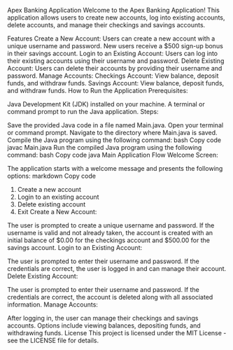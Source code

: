 Apex Banking Application
Welcome to the Apex Banking Application! This application allows users to create new accounts, log into existing accounts, delete accounts, and manage their checkings and savings accounts.

Features
Create a New Account: Users can create a new account with a unique username and password.
New users receive a $500 sign-up bonus in their savings account.
Login to an Existing Account: Users can log into their existing accounts using their username and password.
Delete Existing Account: Users can delete their accounts by providing their username and password.
Manage Accounts:
Checkings Account: View balance, deposit funds, and withdraw funds.
Savings Account: View balance, deposit funds, and withdraw funds.
How to Run the Application
Prerequisites:

Java Development Kit (JDK) installed on your machine.
A terminal or command prompt to run the Java application.
Steps:

Save the provided Java code in a file named Main.java.
Open your terminal or command prompt.
Navigate to the directory where Main.java is saved.
Compile the Java program using the following command:
bash
Copy code
javac Main.java
Run the compiled Java program using the following command:
bash
Copy code
java Main
Application Flow
Welcome Screen:

The application starts with a welcome message and presents the following options:
markdown
Copy code
1. Create a new account
2. Login to an existing account
3. Delete existing account
4. Exit
Create a New Account:

The user is prompted to create a unique username and password.
If the username is valid and not already taken, the account is created with an initial balance of $0.00 for the checkings account and $500.00 for the savings account.
Login to an Existing Account:

The user is prompted to enter their username and password.
If the credentials are correct, the user is logged in and can manage their account.
Delete Existing Account:

The user is prompted to enter their username and password.
If the credentials are correct, the account is deleted along with all associated information.
Manage Accounts:

After logging in, the user can manage their checkings and savings accounts.
Options include viewing balances, depositing funds, and withdrawing funds.
License
This project is licensed under the MIT License - see the LICENSE file for details.

